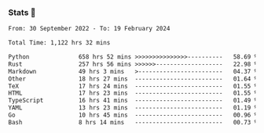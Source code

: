 ### Stats 👋
<!--START_SECTION:waka-->

```txt
From: 30 September 2022 - To: 19 February 2024

Total Time: 1,122 hrs 32 mins

Python              658 hrs 52 mins >>>>>>>>>>>>>>>----------   58.69 %
Rust                257 hrs 56 mins >>>>>>-------------------   22.98 %
Markdown            49 hrs 3 mins   >------------------------   04.37 %
Other               18 hrs 27 mins  -------------------------   01.64 %
TeX                 17 hrs 24 mins  -------------------------   01.55 %
HTML                17 hrs 23 mins  -------------------------   01.55 %
TypeScript          16 hrs 41 mins  -------------------------   01.49 %
YAML                13 hrs 23 mins  -------------------------   01.19 %
Go                  10 hrs 45 mins  -------------------------   00.96 %
Bash                8 hrs 14 mins   -------------------------   00.73 %
```

<!--END_SECTION:waka-->

<!--
**buhaytza2005/buhaytza2005** is a ✨ _special_ ✨ repository because its `README.md` (this file) appears on your GitHub profile.

Here are some ideas to get you started:

- 🔭 I’m currently working on ...
- 🌱 I’m currently learning ...
- 👯 I’m looking to collaborate on ...
- 🤔 I’m looking for help with ...
- 💬 Ask me about ...
- 📫 How to reach me: ...
- 😄 Pronouns: ...
- ⚡ Fun fact: ...
-->


